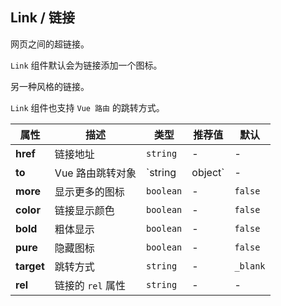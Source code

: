 ## Link / 链接

网页之间的超链接。

<ex-code name="ex-link-basic"/>

<code>Link</code> 组件默认会为链接添加一个图标。

</ex-code>

<ex-code name="ex-link-more"/>

另一种风格的链接。

</ex-code>

<ex-code name="ex-link-to"/>

<code>Link</code> 组件也支持 <code>Vue 路由</code> 的跳转方式。

</ex-code>

<ex-footer edit-link="https://github.com/zeit-ui/vue/edit/master/docs/en-us/components/link.md">

| 属性 | 描述 | 类型 | 推荐值 | 默认
| ---------- | ---------- | ---- |  -------------- | ------ |
| **href** | 链接地址 | `string` | - | - |
| **to** | Vue 路由跳转对象 | `string | object` | - | - |
| **more** | 显示更多的图标 | `boolean` | - | `false` |
| **color** | 链接显示颜色 | `boolean` | - | `false` |
| **bold** | 粗体显示 | `boolean` | - | `false` |
| **pure** | 隐藏图标 | `boolean` | - | `false` |
| **target** | 跳转方式 | `string` | - | `_blank` |
| **rel** | 链接的 `rel` 属性 | `string` | - | - |

</ex-footer>
